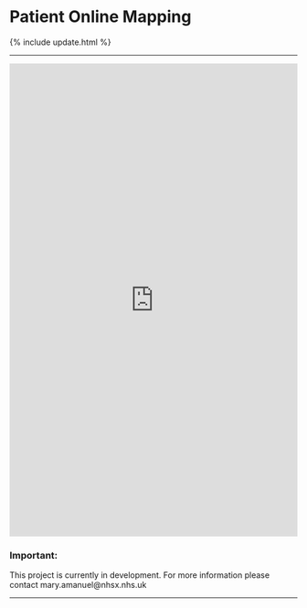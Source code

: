 <script src="https://cdn.plot.ly/plotly-latest.min.js"></script>

# Patient Online Mapping

{% include update.html %}

<hr class="nhsuk-u-margin-top-0 nhsuk-u-margin-bottom-6">

<iframe title="Prescriptions ordered using an Online Patient Transaction Service per 10,000 patients in England (March 2021)" aria-label="map" id="datawrapper-chart-VbLmX" src="https://datawrapper.dwcdn.net/VbLmX/5/" scrolling="no" frameborder="0" style="width: 0; min-width: 100% !important; border: none;" height="829"></iframe><script type="text/javascript">!function(){"use strict";window.addEventListener("message",(function(e){if(void 0!==e.data["datawrapper-height"]){var t=document.querySelectorAll("iframe");for(var a in e.data["datawrapper-height"])for(var r=0;r<t.length;r++){if(t[r].contentWindow===e.source)t[r].style.height=e.data["datawrapper-height"][a]+"px"}}}))}();</script>
  


<div class="nhsuk-warning-callout">
  <h3 class="nhsuk-warning-callout__label">
    Important<span class="nhsuk-u-visually-hidden">:</span>
  </h3>
  <p>This project is currently in development. For more information please contact mary.amanuel@nhsx.nhs.uk
   </p>
</div>




<hr class="nhsuk-u-margin-top-0 nhsuk-u-margin-bottom-6">
